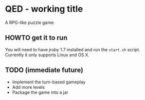 # QED - working title

A RPG-like puzzle game.

## HOWTO get it to run

You will need to have jruby 1.7 installed and run the `start.sh` script.
Currently it only supports Linux and OS X.

## TODO (immediate future)

- Implement the turn-based gameplay
- Add more levels
- Package the game into a jar
